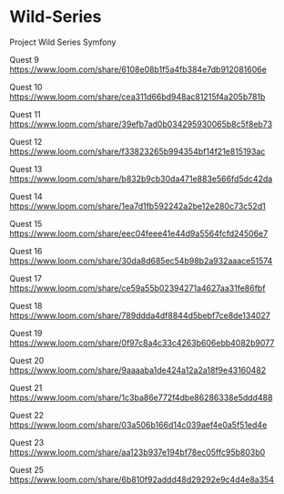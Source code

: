 # Wild-Series
Project Wild Series Symfony

Quest 9
https://www.loom.com/share/6108e08b1f5a4fb384e7db912081606e

Quest 10
https://www.loom.com/share/cea311d66bd948ac81215f4a205b781b

Quest 11
https://www.loom.com/share/39efb7ad0b034295930065b8c5f8eb73

Quest 12
https://www.loom.com/share/f33823265b994354bf14f21e815193ac

Quest 13
https://www.loom.com/share/b832b9cb30da471e883e566fd5dc42da

Quest 14
https://www.loom.com/share/1ea7d1fb592242a2be12e280c73c52d1

Quest 15
https://www.loom.com/share/eec04feee41e44d9a5564fcfd24506e7

Quest 16 
https://www.loom.com/share/30da8d685ec54b98b2a932aaace51574

Quest 17
https://www.loom.com/share/ce59a55b02394271a4627aa31fe86fbf

Quest 18
https://www.loom.com/share/789ddda4df8844d5bebf7ce8de134027

Quest 19 
https://www.loom.com/share/0f97c8a4c33c4263b606ebb4082b9077

Quest 20
https://www.loom.com/share/9aaaaba1de424a12a2a18f9e43160482

Quest 21
https://www.loom.com/share/1c3ba86e772f4dbe86286338e5ddd488

Quest 22
https://www.loom.com/share/03a506b166d14c039aef4e0a5f51ed4e

Quest 23
https://www.loom.com/share/aa123b937e194bf78ec05ffc95b803b0

Quest 25
https://www.loom.com/share/6b810f92addd48d29292e9c4d4e8a354
